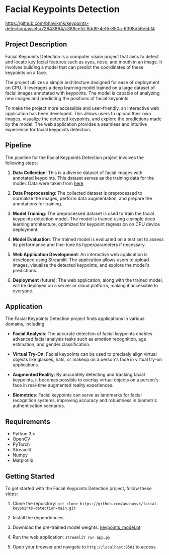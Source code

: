 # Facial Keypoints Detection

https://github.com/bhavikmk/keypoints-detection/assets/72643864/c389cefd-8dd9-4ef5-850a-6398d56e5bf4



## Project Description

Facial Keypoints Detection is a computer vision project that aims to detect and locate key facial features such as eyes, nose, and mouth in an image. It involves building a model that can predict the coordinates of these keypoints on a face.

The project utilizes a simple architecture designed for ease of deployment on CPU. It leverages a deep learning model trained on a large dataset of facial images annotated with keypoints. The model is capable of analyzing new images and predicting the positions of facial keypoints.

To make the project more accessible and user-friendly, an interactive web application has been developed. This allows users to upload their own images, visualize the detected keypoints, and explore the predictions made by the model. The web application provides a seamless and intuitive experience for facial keypoints detection.

## Pipeline

The pipeline for the Facial Keypoints Detection project involves the following steps:

1. **Data Collection**: This is a diverse dataset of facial images with annotated keypoints. This dataset serves as the training data for the model. Data were taken from [here](https://github.com/udacity/P1_Facial_Keypoints/tree/master/data)

2. **Data Preprocessing**: The collected dataset is preprocessed to normalize the images, perform data augmentation, and prepare the annotations for training.

3. **Model Training**: The preprocessed dataset is used to train the facial keypoints detection model. The model is trained using a simple deep learning architecture, optimized for keypoint regression on CPU device deployment.

4. **Model Evaluation**: The trained model is evaluated on a test set to assess its performance and fine-tune its hyperparameters if necessary.

5. **Web Application Development**: An interactive web application is developed using Streamlit. The application allows users to upload images, visualize the detected keypoints, and explore the model's predictions.

6. **Deployment** (future): The web application, along with the trained model, will be deployed on a server or cloud platform, making it accessible to everyone.

## Application

The Facial Keypoints Detection project finds applications in various domains, including:

- **Facial Analysis**: The accurate detection of facial keypoints enables advanced facial analysis tasks such as emotion recognition, age estimation, and gender classification.

- **Virtual Try-On**: Facial keypoints can be used to precisely align virtual objects like glasses, hats, or makeup on a person's face in virtual try-on applications.

- **Augmented Reality**: By accurately detecting and tracking facial keypoints, it becomes possible to overlay virtual objects on a person's face in real-time augmented reality experiences.

- **Biometrics**: Facial keypoints can serve as landmarks for facial recognition systems, improving accuracy and robustness in biometric authentication scenarios.

## Requirements

- Python 3.x
- OpenCV
- PyTorch
- Streamlit
- Numpy
- Matplotlib

## Getting Started

To get started with the Facial Keypoints Detection project, follow these steps:

1. Clone the repository: `git clone https://github.com/amanavvk/facial-keypoints-detection-main.git`

2. Install the dependencies

3. Download the pre-trained model weights: [keypoints_model.pt](https://drive.google.com/file/d/1YwcuOcXrWwDjbttLwho6o2O8nphoBdgI/view?usp=sharing)

4. Run the web application: `streamlit run app.py`

5. Open your browser and navigate to `http://localhost:8501` to access
